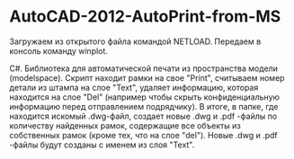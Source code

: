 # AutoCAD-2012-AutoPrint-from-MS
Загружаем из открытого файла командой NETLOAD. Передаем в консоль команду winplot.

C#. Библиотека для автоматической печати из пространства модели (modelspace). Скрипт находит рамки на свое "Print", считываем номер детали из штампа на слое "Text", удаляет информацию, которая находится на слое "Del" (например чтобы скрыть конфиденциальную информацию перед отправлением подрядчику). В итоге, в папке, где находится искомый .dwg-файл, создает новые .dwg и .pdf -файлы по количеству найденных рамок, содержащие все объекты из собственных рамок (кроме тех, что на слое "del"). Новые .dwg и .pdf -файлы будут созданы с именем из слоя "Text".
